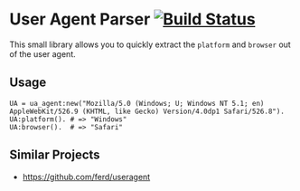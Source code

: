 User Agent Parser [![Build Status](https://secure.travis-ci.org/pusewicz/ua-parser-erlang.png)](http://travis-ci.org/pusewicz/ua-parser-erlang)
=================

This small library allows you to quickly extract the `platform` and `browser`
out of the user agent.

Usage
-----

	UA = ua_agent:new("Mozilla/5.0 (Windows; U; Windows NT 5.1; en) AppleWebKit/526.9 (KHTML, like Gecko) Version/4.0dp1 Safari/526.8").
	UA:platform(). # => "Windows"
	UA:browser().  # => "Safari"

Similar Projects
----------------

* https://github.com/ferd/useragent

